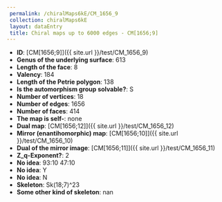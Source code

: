 ```yaml
--- 
 permalink: /chiralMaps6kE/CM_1656_9 
 collection: chiralMaps6kE
 layout: dataEntry
 title: Chiral maps up to 6000 edges - CM[1656;9]
---
```


- **ID**: [CM[1656;9]]({{ site.url }}/test/CM_1656_9)
- **Genus of the underlying surface**: 613
- **Length of the face**: 8
- **Valency**: 184
- **Length of the Petrie polygon**: 138
- **Is the automorphism group solvable?**: S
- **Number of vertices**: 18
- **Number of edges**: 1656
- **Number of faces**: 414
- **The map is self-**: none
- **Dual map**: [CM[1656;12]]({{ site.url }}/test/CM_1656_12)
- **Mirror (enantihomorphic) map**: [CM[1656;10]]({{ site.url }}/test/CM_1656_10)
- **Dual of the mirror image**: [CM[1656;11]]({{ site.url }}/test/CM_1656_11)
- **Z_q-Exponent?**: 2
- **No idea**:  93:10 47:10
- **No idea**: Y
- **No idea**: N
- **Skeleton**: Sk(18;7)^23
- **Some other kind of skeleton**: nan
